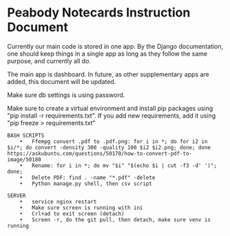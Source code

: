 # Peabody Notecards Instruction Document

Currently our main code is stored in one app. By the Django documentation, one should keep things in a single app as long as they follow the same purpose, and currently all do.

The main app is dashboard. In future, as other supplementary apps are added, this document will be updated.

Make sure db settings is using password.

Make sure to create a virtual environment and install pip packages using "pip install -r requirements.txt". If you add new requirements, add it using "pip freeze > requirements.txt"

```
BASH SCRIPTS
	•	Ffempg convert .pdf to .pdf.png: for i in *; do for i2 in $i/*; do convert -density 300 -quality 100 $i2 $i2.png; done; done https://askubuntu.com/questions/50170/how-to-convert-pdf-to-image/50180
	•	Rename: for i in *; do mv "$i" "$(echo $i | cut -f3 -d' ')"; done;
	•	Delete PDF: find . -name "*.pdf" -delete
	•	Python manage.py shell, then csv script
 
SERVER
	•	service nginx restart
	•	Make sure screen is running with ini
	•	Crl+ad to exit screen (detach)
	•	Screen -r, do the git pull, then detach, make sure venv is running
```
